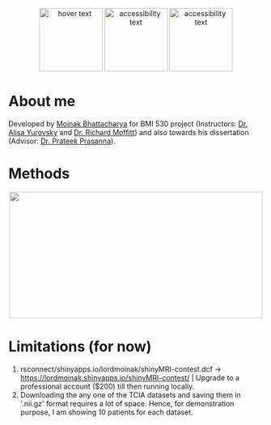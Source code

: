 <p align="center">
  <img src="https://user-images.githubusercontent.com/53391762/235462817-795d2ac2-f3c3-477e-8424-83a4a901039f.png" width="125" height="125" title="hover text">
  <img src="https://user-images.githubusercontent.com/53391762/235462818-0291e665-cf1d-4292-8747-df80a9586c7e.jpg" width="125" height="125" alt="accessibility text">
  <img src="https://user-images.githubusercontent.com/53391762/235462817-795d2ac2-f3c3-477e-8424-83a4a901039f.png" width="125" height="125" alt="accessibility text">
</p>

# About me
Developed by [Moinak Bhattacharya](https://sites.google.com/view/moinakb) for BMI 530 project (Instructors: [Dr. Alisa Yurovsky](https://scholar.google.com/citations?user=9517icQAAAAJ&hl=en) and [Dr. Richard Moffitt](https://med.emory.edu/departments/hematology-medical-oncology/profile/?u=RAMOFFI)) and also towards his dissertation (Advisor: [Dr. Prateek Prasanna](https://prateekprasanna.com/)).

# Methods
<p align="center">
  <img src="/srv/shiny-server/student_apps/moinak_shiny_server/shinyMRI-contest/www/eyegaze_fig1.png" width="500" height="250">
</p>

# Limitations (for now)
1. rsconnect/shinyapps.io/lordmoinak/shinyMRI-contest.dcf -> https://lordmoinak.shinyapps.io/shinyMRI-contest/ | Upgrade to a professional account ($200) till then running locally.
2. Downloading the any one of the TCIA datasets and saving them in '.nii.gz' format requires a lot of space. Hence, for demonstration purpose, I am showing 10 patients for each dataset.
<!-- 3. ![imagine_lab](https://user-images.githubusercontent.com/53391762/235462817-795d2ac2-f3c3-477e-8424-83a4a901039f.png)
![sbumedicine_logo](https://user-images.githubusercontent.com/53391762/235462818-0291e665-cf1d-4292-8747-df80a9586c7e.jpg)
![sbu_logo](https://user-images.githubusercontent.com/53391762/235462819-e6940f01-c213-4bd8-a279-30758b9cce7e.jpg)
 -->
